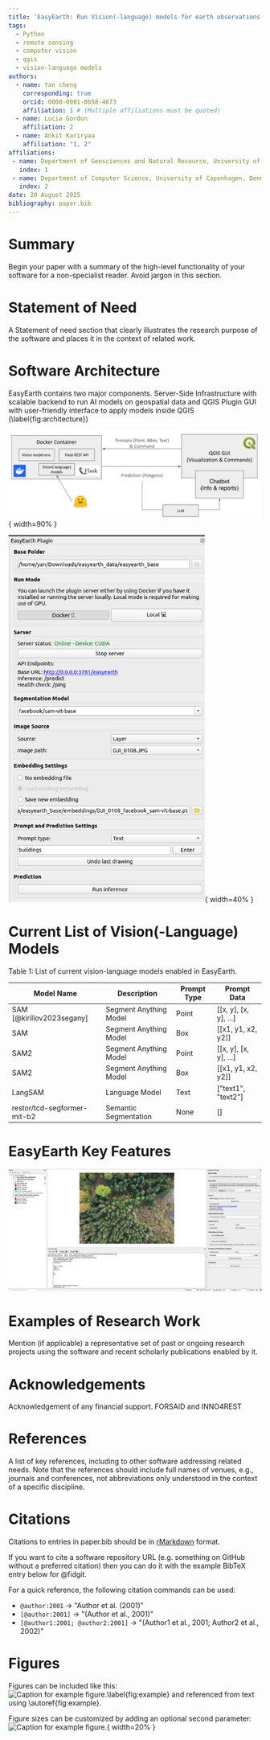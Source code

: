 ```yaml
---
title: 'EasyEarth: Run Vision(-language) models for earth observations at fingertips'
tags:
  - Python
  - remote sensing
  - computer vision
  - qgis
  - vision-language models
authors:
  - name: Yan cheng
    corresponding: true
    orcid: 0000-0001-8658-4673
    affiliation: 1 # (Multiple affiliations must be quoted)
  - name: Lucia Gordon 
    affiliation: 2
  - name: Ankit Kariryaa
    affiliation: "1, 2"
affiliations:
 - name: Department of Geosciences and Natural Resource, University of Copenhagen, Denmark
   index: 1
 - name: Department of Computer Science, University of Copenhagen, Denmark
   index: 2
date: 20 August 2025
bibliography: paper.bib
---
```


# Summary

Begin your paper with a summary of the high-level functionality of your software for a non-specialist reader. Avoid jargon in this section.

# Statement of Need

A Statement of need section that clearly illustrates the research purpose of the software and places it in the context of related work.

# Software Architecture
EasyEarth contains two major components. Server-Side Infrastructure with scalable backend to run AI models on geospatial data
and QGIS Plugin GUI with user-friendly interface to apply models inside QGIS (\label{fig:architecture})

![EasyEarth Software Architecture. \label{fig:architecture}](assets/architecture.png){ width=90% }

![QGIS Plugin GUI. \label{fig:gui](assets/gui.png){ width=40% }

# Current List of Vision(-Language) Models

Table 1: List of current vision-language models enabled in EasyEarth.

| Model Name                | Description | Prompt Type | Prompt Data           |
|---------------------------|-------------|----------|-----------------------|
| SAM [@kirillov2023segany] | Segment Anything Model | Point    | [[x, y], [x, y], ...] |
| SAM                       | Segment Anything Model | Box      | [[x1, y1, x2, y2]]    |
| SAM2                      | Segment Anything Model | Point    | [[x, y], [x, y], ...] |
| SAM2                      | Segment Anything Model | Box      | [[x1, y1, x2, y2]]    |
| LangSAM                   | Language Model | Text     | ["text1", "text2"]    |
| restor/tcd-segformer-mit-b2 | Semantic Segmentation | None     | []                    |


# EasyEarth Key Features
![Example output. \label{fig:output}](assets/output.png)

# Examples of Research Work
Mention (if applicable) a representative set of past or ongoing research projects using the software and recent scholarly publications enabled by it.

# Acknowledgements
Acknowledgement of any financial support.
FORSAID and INNO4REST


# References
A list of key references, including to other software addressing related needs. Note that the references should include full names of venues, e.g., journals and conferences, not abbreviations only understood in the context of a specific discipline.


# Citations

Citations to entries in paper.bib should be in
[rMarkdown](http://rmarkdown.rstudio.com/authoring_bibliographies_and_citations.html)
format.

If you want to cite a software repository URL (e.g. something on GitHub without a preferred
citation) then you can do it with the example BibTeX entry below for @fidgit.

For a quick reference, the following citation commands can be used:
- `@author:2001`  ->  "Author et al. (2001)"
- `[@author:2001]` -> "(Author et al., 2001)"
- `[@author1:2001; @author2:2001]` -> "(Author1 et al., 2001; Author2 et al., 2002)"


# Figures
Figures can be included like this:
![Caption for example figure.\label{fig:example}](figure.png)
and referenced from text using \autoref{fig:example}.

Figure sizes can be customized by adding an optional second parameter:
![Caption for example figure.](figure.png){ width=20% }
